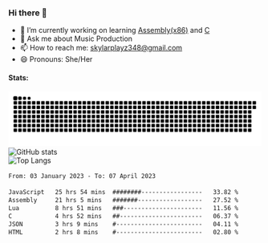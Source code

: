 ### Hi there 👋

- 🔭 I’m currently working on learning [Assembly(x86)](https://github.com/SkylarPlayz348/Assembly-Coding) and [C](https://github.com/SkylarPlayz348/C-Coding)
- 💬 Ask me about Music Production
- 📫 How to reach me: skylarplayz348@gmail.com
- 😄 Pronouns: She/Her

#### Stats:
![Snake](https://raw.githubusercontent.com/Skylarplayz348/Skylarplayz348/snake/github-contribution-grid-snake-dark.svg)
<br>
![GitHub stats](https://github-readme-stats.vercel.app/api?username=skylarplayz348&count_private=true&show_icons=true&theme=omni)
<br>
![Top Langs](https://github-readme-stats.vercel.app/api/top-langs/?username=skylarplayz348&layout=compact&theme=omni)
<!--START_SECTION:waka-->

```text
From: 03 January 2023 - To: 07 April 2023

JavaScript   25 hrs 54 mins  ########-----------------   33.82 %
Assembly     21 hrs 5 mins   #######------------------   27.52 %
Lua          8 hrs 51 mins   ###----------------------   11.56 %
C            4 hrs 52 mins   ##-----------------------   06.37 %
JSON         3 hrs 9 mins    #------------------------   04.11 %
HTML         2 hrs 8 mins    #------------------------   02.80 %
```

<!--END_SECTION:waka-->
